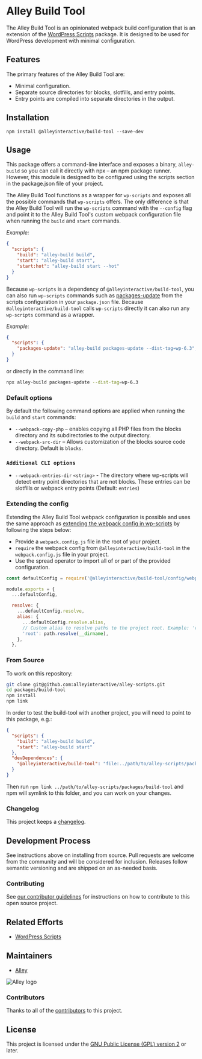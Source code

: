 # Alley Build Tool

The Alley Build Tool is an opinionated webpack build configuration that is an extension of the [WordPress Scripts](https://developer.wordpress.org/block-editor/packages/packages-scripts/) package. It is designed to be used for WordPress development with minimal configuration.

## Features

The primary features of the Alley Build Tool are:
* Minimal configuration.
* Separate source directories for blocks, slotfills, and entry points.
* Entry points are compiled into separate directories in the output.

## Installation

```
npm install @alleyinteractive/build-tool --save-dev
```

## Usage

This package offers a command-line interface and exposes a binary, `alley-build` so you can call it directly with npx – an npm package runner. However, this module is designed to be configured using the scripts section in the package.json file of your project.

The Alley Build Tool functions as a wrapper for `wp-scripts` and exposes all the possible commands that `wp-scripts` offers. The only difference is that the Alley Build Tool will run the `wp-scripts` command with the `--config` flag and point it to the Alley Build Tool's custom webpack configuration file when running the `build` and `start` commands.

_Example:_

```json
{
  "scripts": {
    "build": "alley-build build",
    "start": "alley-build start",
    "start:hot": "alley-build start --hot"
  }
}
```

Because `wp-scripts` is a dependency of `@alleyinteractive/build-tool`, you can also run `wp-scripts` commands such as [packages-update](https://developer.wordpress.org/block-editor/reference-guides/packages/packages-scripts/#packages-update) from the scripts configuration in your `package.json` file. Because `@alleyinteractive/build-tool` calls `wp-scripts` directly it can also run any `wp-scripts` command as a wrapper.

_Example:_

```json
{
  "scripts": {
    "packages-update": "alley-build packages-update --dist-tag=wp-6.3",
  }
}
```
or directly in the command line:
```sh
npx alley-build packages-update --dist-tag=wp-6.3
```
### Default options
By default the following command options are applied when running the `build` and `start` commands:
* `--webpack-copy-php` – enables copying all PHP files from the blocks directory and its subdirectories to the output directory.
* `--webpack-src-dir` – Allows customization of the blocks source code directory. Default is `blocks`.

### `Additional CLI options`

* `--webpack-entries-dir` `<string>` - The directory where wp-scripts will detect entry point directories that are not blocks. These entries can be slotfills or webpack entry points (Default: `entries`)


### Extending the config

Extending the Alley Build Tool webpack configuration is possible and uses the same approach as [extending the webpack config in wp-scripts](https://github.com/WordPress/gutenberg/blob/trunk/packages/scripts/README.md#extending-the-webpack-config) by following the steps below:
* Provide a `webpack.config.js` file in the root of your project.
* `require` the webpack config from `@alleyinteractive/build-tool` in the `webpack.config.js` file in your project.
* Use the spread operator to import all of or part of the provided configuration.

```js
const defaultConfig = require('@alleyinteractive/build-tool/config/webpack.config');

module.exports = {
  ...defaultConfig,

  resolve: {
    ...defaultConfig.resolve,
    alias: {
      ...defaultConfig.resolve.alias,
      // Custom alias to resolve paths to the project root. Example: 'root/client/index.js'.
      'root': path.resolve(__dirname),
    },
  },
```
### From Source

To work on this repository:

```sh
git clone git@github.com:alleyinteractive/alley-scripts.git
cd packages/build-tool
npm install
npm link
```

In order to test the build-tool with another project, you will need to point to this package, e.g.:

```json
{
  "scripts": {
    "build": "alley-build build",
    "start": "alley-build start"
  },
  "devDependences": {
    "@alleyinteractive/build-tool": "file:../path/to/alley-scripts/packages/build-tool/index.js"
  }
}
```

Then run `npm link ../path/to/alley-scripts/packages/build-tool` and npm will symlink to this folder, and you can work on your changes.

### Changelog

This project keeps a [changelog](CHANGELOG.md).


## Development Process

See instructions above on installing from source. Pull requests are welcome from the community and will be considered for inclusion. Releases follow semantic versioning and are shipped on an as-needed basis.


### Contributing

See [our contributor guidelines](../../CONTRIBUTING.md) for instructions on how to
contribute to this open source project.

## Related Efforts
- [WordPress Scripts](https://www.npmjs.com/package/@wordpress/scripts)

## Maintainers

- [Alley](https://github.com/alleyinteractive)

![Alley logo](https://avatars.githubusercontent.com/u/1733454?s=200&v=4)


### Contributors

Thanks to all of the [contributors](../../CONTRIBUTORS.md) to this project.

## License

This project is licensed under the
[GNU Public License (GPL) version 2](LICENSE) or later.